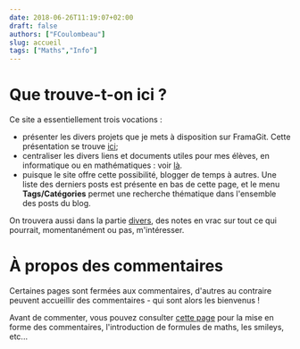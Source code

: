 ```yaml
---
date: 2018-06-26T11:19:07+02:00
draft: false
authors: ["FCoulombeau"]
slug: accueil
tags: ["Maths","Info"]
---
```


# Que trouve-t-on ici ?

Ce site a essentiellement trois vocations :

- présenter les divers projets que je mets à disposition sur FramaGit. Cette présentation se trouve [ici](/git/);
- centraliser les divers liens et documents utiles pour mes élèves, en informatique ou en mathématiques : voir [là](/enseignement/).
- puisque le site offre cette possibilité, blogger de temps à autres. Une liste des derniers posts est présente en bas de cette page, et le menu **Tags/Catégories** permet une recherche thématique dans l'ensemble des posts du blog.

On trouvera aussi dans la partie [divers](/divers/), des notes en vrac sur tout ce qui pourrait, momentanément ou pas, m'intéresser.

# À propos des commentaires

Certaines pages sont fermées aux commentaires, d'autres au contraire peuvent accueillir des commentaires - qui sont alors les bienvenus !

Avant de commenter, vous pouvez consulter [cette page](commentpolicy) pour la mise en forme des commentaires, l'introduction de formules de maths, les smileys, etc...